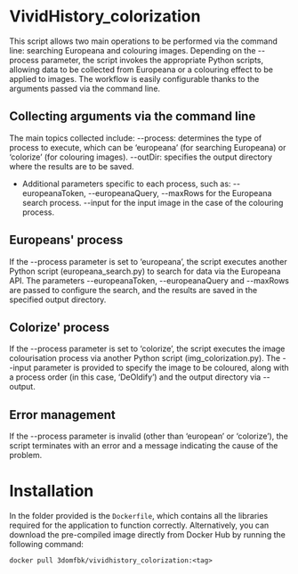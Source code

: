 # VividHistory_colorization
This script allows two main operations to be performed via the command line: searching Europeana and colouring images. Depending on the --process parameter, the script invokes the appropriate Python scripts, allowing data to be collected from Europeana or a colouring effect to be applied to images. The workflow is easily configurable thanks to the arguments passed via the command line.

## Collecting arguments via the command line
The main topics collected include:
--process: determines the type of process to execute, which can be ‘europeana’ (for searching Europeana) or ‘colorize’ (for colouring images).
--outDir: specifies the output directory where the results are to be saved.
- Additional parameters specific to each process, such as:
    --europeanaToken, --europeanaQuery, --maxRows for the Europeana search process.
    --input for the input image in the case of the colouring process.

## Europeans' process
If the --process parameter is set to ‘europeana’, the script executes another Python script (europeana_search.py) to search for data via the Europeana API.
The parameters --europeanaToken, --europeanaQuery and --maxRows are passed to configure the search, and the results are saved in the specified output directory.

## Colorize' process
If the --process parameter is set to ‘colorize’, the script executes the image colourisation process via another Python script (img_colorization.py).
The --input parameter is provided to specify the image to be coloured, along with a process order (in this case, ‘DeOldify’) and the output directory via --output.

## Error management
If the --process parameter is invalid (other than ‘european’ or ‘colorize’), the script terminates with an error and a message indicating the cause of the problem.

# Installation
In the folder provided is the `Dockerfile`, which contains all the libraries required for the application to function correctly. Alternatively, you can download the pre-compiled image directly from Docker Hub by running the following command:

`docker pull 3domfbk/vividhistory_colorization:<tag>`